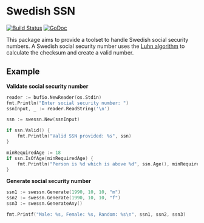 # Swedish SSN

[![Build Status](https://travis-ci.org/bombsimon/swedish-ssn.svg?branch=master)](https://travis-ci.org/bombsimon/swedish-ssn)
[![GoDoc](https://godoc.org/github.com/bombsimon/swedish-ssn?status.svg)](https://godoc.org/github.com/bombsimon/swedish-ssn)

This package aims to provide a toolset to handle Swedish social security numbers. A Swedish social security number uses the [Luhn algorithm](https://en.wikipedia.org/wiki/Luhn_algorithm) to calculate the checksum and create a valid number.

## Example

**Validate social security number**
```go
reader := bufio.NewReader(os.Stdin)
fmt.Println("Enter social security number: ")
ssnInput, _ := reader.ReadString('\n')

ssn := swessn.New(ssnInput)

if ssn.Valid() {
    fmt.Println("Valid SSN provided: %s", ssn)
}

minRequiredAge := 18
if ssn.IsOfAge(minRequiredAge) {
    fmt.Println("Person is %d which is above %d", ssn.Age(), minRequiredAge)
}
```

**Generate social security number**
```go
ssn1 := swessn.Generate(1990, 10, 10, "m")
ssn2 := swessn.Generate(1990, 10, 10, "f")
ssn3 := swessn.GenerateAny()

fmt.Printf("Male: %s, Female: %s, Random: %s\n", ssn1, ssn2, ssn3)
```
